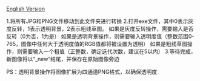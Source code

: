 [English Version](README.md)

1.将所有JPG和PNG文件移动到此文件夹进行转换
2.打开exe文件，其中0表示灰度反转，1表示透明背景，2表示粗线草图。
如果是灰度反转操作，需要输入是否反转（0为否，1为是）
如果是透明背景操作，则需要输入透明度值（整数范围0-765，图像中任何大于透明度值的RGB值都将被设置为透明）
如果是粗线草图操作，则需要输入一个粗值（正整数，确定迭代次数，建议在5以内）
3.等待完成，新图像将以“_new”结尾，并保存在原始图像旁边

PS：透明背景操作将图像扩展为四通道PNG格式，以确保透明度